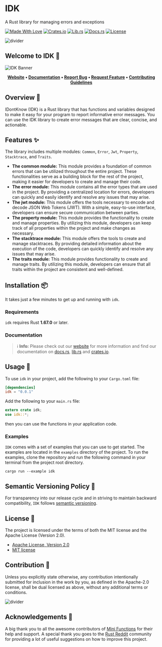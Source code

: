 # IDK

A Rust library for managing errors and exceptions

[![Made With Love][made-with-rust]][6]
[![Crates.io][crates-badge]][8]
[![Lib.rs][libs-badge]][10]
[![Docs.rs][docs-badge]][9]
[![License][license-badge]][2]

![divider][divider]

## Welcome to IDK 👋

![IDK Banner][banner]

<!-- markdownlint-disable MD033 -->
<center>

**[Website][0]
• [Documentation][9]
• [Report Bug][3]
• [Request Feature][3]
• [Contributing Guidelines][4]**

</center>

<!-- markdownlint-enable MD033 -->

## Overview 📖

IDontKnow (IDK) is a Rust library that has functions and variables
designed to make it easy for your program to report informative error
messages. You can use the IDK library to create error messages that are
clear, concise, and actionable.

## Features ✨

The library includes multiple modules: `Common`, `Error`, `Jwt`,
`Property`, `Stacktrace`, and `Traits`.

- **The common module:** This module provides a foundation of common
  errors that can be utilized throughout the entire project.
  These functionalities serve as a building block for the rest of the
  project, making it easier for developers to create and manage their
  code.
- **The error module:** This module contains all the error types that
  are used in the project. By providing a centralized location for
  errors, developers can quickly and easily identify and resolve any
  issues that may arise.
- **The jwt module:** This module offers the tools necessary to encode
  and decode JSON Web Tokens (JWT). With a simple, easy-to-use
  interface, developers can ensure secure communication between parties.
- **The property module:** This module provides the functionality to
  create and manage properties. By utilizing this module, developers can
  keep track of all properties within the project and make changes as
  necessary.
- **The stacktrace module:** This module offers the tools to create and
  manage stacktraces. By providing detailed information about the
  execution of the code, developers can quickly identify and resolve any
  issues that may arise.
- **The traits module:** This module provides functionality to create
  and manage traits. By utilizing this module, developers can ensure
  that all traits within the project are consistent and well-defined.

## Installation 📦

It takes just a few minutes to get up and running with `idk`.

### Requirements

`idk` requires Rust **1.67.0** or later.

### Documentation

> ℹ️ **Info:** Please check out our [website][0] for more information
and find our documentation on [docs.rs][9], [lib.rs][10] and
[crates.io][8].

## Usage 📖

To use `idk` in your project, add the following to your
`Cargo.toml` file:

```toml
[dependencies]
idk = "0.0.1"
```

Add the following to your `main.rs` file:

```rust
extern crate idk;
use idk::*;
```

then you can use the functions in your application code.

### Examples

`IDK` comes with a set of examples that you can use to get started. The
examples are located in the `examples` directory of the project. To run
the examples, clone the repository and run the following command in your
terminal from the project root directory.

```shell
cargo run --example idk
```

## Semantic Versioning Policy 🚥

For transparency into our release cycle and in striving to maintain
backward compatibility, `IDK` follows [semantic versioning][7].

## License 📝

The project is licensed under the terms of both the MIT license and the
Apache License (Version 2.0).

- [Apache License, Version 2.0][1]
- [MIT license][2]

## Contribution 🤝

Unless you explicitly state otherwise, any contribution intentionally
submitted for inclusion in the work by you, as defined in the Apache-2.0
license, shall be dual licensed as above, without any additional terms
or conditions.

![divider][divider]

## Acknowledgements 💙

A big thank you to all the awesome contributors of [Mini Functions][6]
for their help and support. A special thank you goes to the
[Rust Reddit](https://www.reddit.com/r/rust/) community for providing a
lot of useful suggestions on how to improve this project.

[0]: https://minifunctions.com
[1]: http://www.apache.org/licenses/LICENSE-2.0
[2]: http://opensource.org/licenses/MIT
[3]: https://github.com/sebastienrousseau/mini-functions/issues
[4]: https://raw.githubusercontent.com/sebastienrousseau/mini-functions/main/.github/CONTRIBUTING.md
[6]: https://github.com/sebastienrousseau/mini-functions/graphs/contributors
[7]: http://semver.org/
[8]: https://crates.io/crates/idk
[9]: https://docs.rs/idk
[10]: https://lib.rs/crates/idk

[banner]: https://raw.githubusercontent.com/sebastienrousseau/vault/main/assets/mini-functions/banners/banner-idk-1597x377.svg "IDK Banner"
[crates-badge]: https://img.shields.io/crates/v/idk.svg?style=for-the-badge 'Crates.io'
[divider]: https://raw.githubusercontent.com/sebastienrousseau/vault/main/assets/elements/divider.svg "divider"
[docs-badge]: https://img.shields.io/docsrs/idk.svg?style=for-the-badge 'Docs.rs'
[libs-badge]: https://img.shields.io/badge/lib.rs-v0.0.1-orange.svg?style=for-the-badge 'Lib.rs'
[license-badge]: https://img.shields.io/crates/l/idk.svg?style=for-the-badge 'License'
[made-with-rust]: https://img.shields.io/badge/Made%20with-Rust-c0282d.svg?style=for-the-badge&color=f04041 'Made With Rust'
